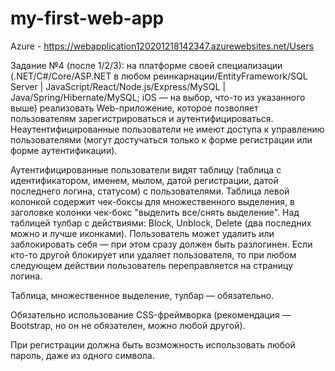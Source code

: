 # my-first-web-app
Azure - https://webapplication120201218142347.azurewebsites.net/Users


Задание №4 (после 1/2/3): на платформе своей специализации (.NET/C#/Core/ASP.NET в любом реинкарнации/EntityFramework/SQL Server | JavaScript/React/Node.js/Express/MySQL | Java/Spring/Hibernate/MySQL; iOS — на выбор, что-то из указанного выше) реализовать Web-приложение, которое позволяет пользователям зарегистрироваться и аутентифицироваться. Неаутентифицированные пользователи не имеют доступа к управлению пользователями (могут достучаться только к форме регистрации или форме аутентификации).

Аутентифицированные пользователи видят таблицу (таблица с идентификатором, именем, мылом, датой регистрации, датой последнего логина, статусом) с пользователями. Таблица левой колонкой содержит чек-боксы для множественного выделения, в заголовке колонки чек-бокс "выделить все/снять выделение". Над таблицей тулбар с действиями: Block, Unblock, Delete (два последних можно и лучше иконками). Пользователь может удалить или заблокировать себя — при этом сразу должен быть разлогинен. Если кто-то другой блокирует или удаляет пользователя, то при любом следующем действии пользователь переправляется на страницу логина.

Таблица, множественное выделение, тулбар — обязательно.

Обязательно использование CSS-фреймворка (рекомендация — Bootstrap, но он не обязателен, можно любой другой).

При регистрации должна быть возможность использовать любой пароль, даже из одного символа.
